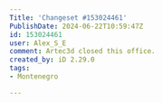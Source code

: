 ```yaml
---
Title: 'Changeset #153024461'
PublishDate: 2024-06-22T10:59:47Z
id: 153024461
user: Alex_S_E
comment: Artec3d closed this office.
created_by: iD 2.29.0
tags:
- Montenegro

---
```


